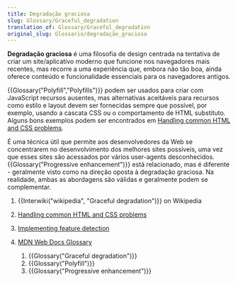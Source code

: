 ```yaml
---
title: Degradação graciosa
slug: Glossary/Graceful_degradation
translation_of: Glossary/Graceful_degradation
original_slug: Glossario/degradação_graciosa
---
```

**Degradação graciosa** é uma filosofia de design centrada na tentativa de criar um site/aplicativo moderno que funcione nos navegadores mais recentes, mas recorre a uma experiência que, embora não tão boa, ainda oferece conteúdo e funcionalidade essenciais para os navegadores antigos.

{{Glossary("Polyfill","Polyfills")}} podem ser usados para criar com JavaScript recursos ausentes, mas alternativas aceitáveis para recursos como estilo e layout devem ser fornecidas sempre que possível, por exemplo, usando a cascata CSS ou o comportamento de HTML substituto. Alguns bons exemplos podem ser encontrados em [Handling common HTML and CSS problems](/pt-BR/docs/Learn/Tools_and_testing/Cross_browser_testing/HTML_and_CSS).

É uma técnica útil que permite aos desenvolvedores da Web se concentrarem no desenvolvimento dos melhores sites possíveis, uma vez que esses sites são acessados por vários user-agents desconhecidos.
{{Glossary("Progressive enhancement")}} está relacionado, mas é diferente - geralmente visto como na direção oposta à degradação graciosa. Na realidade, ambas as abordagens são válidas e geralmente podem se complementar.

1.  {{Interwiki("wikipedia", "Graceful degradation")}} on Wikipedia
2.  [Handling common HTML and CSS problems](/pt-BR/docs/Learn/Tools_and_testing/Cross_browser_testing/HTML_and_CSS)
3.  [Implementing feature detection](/pt-BR/docs/Learn/Tools_and_testing/Cross_browser_testing/Feature_detection)
4.  [MDN Web Docs Glossary](/pt-BR/docs/Glossary)

    1.  {{Glossary("Graceful degradation")}}
    2.  {{Glossary("Polyfill")}}
    3.  {{Glossary("Progressive enhancement")}}
